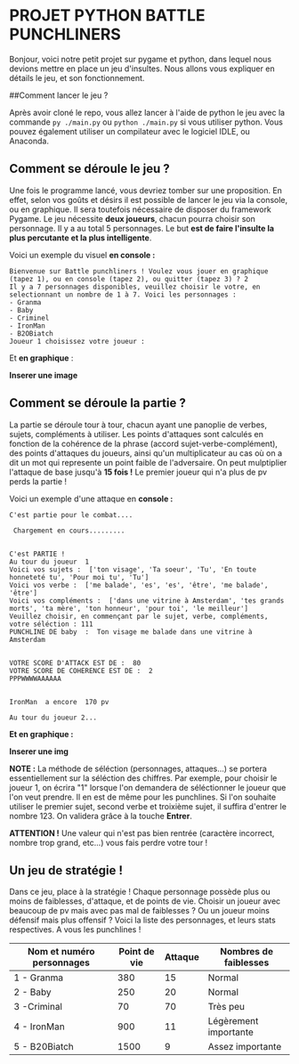 # PROJET PYTHON BATTLE PUNCHLINERS

Bonjour, voici notre petit projet sur pygame et python, dans lequel nous devions mettre en place un jeu d'insultes. Nous allons vous expliquer en détails le jeu, et son fonctionnement.

##Comment lancer le jeu ?

Après avoir cloné le repo, vous allez lancer à l'aide de python le jeu avec la commande `py ./main.py` ou `python ./main.py` si vous utiliser python. Vous pouvez également utiliser un compilateur avec le logiciel IDLE, ou Anaconda.

## Comment se déroule le jeu ?

Une fois le programme lancé, vous devriez tomber sur une proposition. En effet, selon vos goûts et désirs il est possible de lancer le jeu via la console, ou en graphique. Il sera toutefois nécessaire de disposer du framework Pygame.
Le jeu nécessite **deux joueurs**, chacun pourra choisir son personnage. Il y a au total 5 personnages. Le but **est de faire l'insulte la plus percutante et la plus intelligente**.

Voici un exemple du visuel **en console :**

```PS C:\Users\utilisateur\Desktop\Rayane\Cours\Bachelor 1\Développement\Python\Projet Python\V2> py .\main.py
Bienvenue sur Battle punchliners ! Voulez vous jouer en graphique (tapez 1), ou en console (tapez 2), ou quitter (tapez 3) ? 2
Il y a 7 personnages disponibles, veuillez choisir le votre, en selectionnant un nombre de 1 à 7. Voici les personnages :
- Granma
- Baby
- Criminel
- IronMan
- B2OBiatch
Joueur 1 choisissez votre joueur :
```

Et **en graphique** :

**Inserer une image**

## Comment se déroule la partie ?

La partie se déroule tour à tour, chacun ayant une panoplie de verbes, sujets, compléments à utiliser. Les points d'attaques sont calculés en fonction de la cohérence de la phrase (accord sujet-verbe-complément), des points d'attaques du joueurs, ainsi qu'un multiplicateur au cas où on a dit un mot qui represente un point faible de l'adversaire. On peut mulptiplier l'attaque de base jusqu'à **15 fois !**
Le premier joueur qui n'a plus de pv perds la partie !

Voici un exemple d'une attaque en **console :**

```
C'est partie pour le combat....

 Chargement en cours.........


C'est PARTIE !
Au tour du joueur  1
Voici vos sujets :  ['ton visage', 'Ta soeur', 'Tu', 'En toute honneteté tu', 'Pour moi tu', 'Tu']
Voici vos verbe :  ['me balade', 'es', 'es', 'être', 'me balade', 'être']
Voici vos compléments :  ['dans une vitrine à Amsterdam', 'tes grands morts', 'ta mère', 'ton honneur', 'pour toi', 'le meilleur']
Veuillez choisir, en commençant par le sujet, verbe, compléments, votre séléction : 111
PUNCHLINE DE baby  :  Ton visage me balade dans une vitrine à Amsterdam


VOTRE SCORE D'ATTACK EST DE :  80
VOTRE SCORE DE COHERENCE EST DE :  2
PPPWWWWAAAAAA


IronMan  a encore  170 pv

Au tour du joueur 2...
```

**Et en graphique :**

**Inserer une img**

**NOTE :** La méthode de séléction (personnages, attaques...) se portera essentiellement sur la séléction des chiffres. Par exemple, pour choisir le joueur 1, on écrira "1" lorsque l'on demandera de séléctionner le joueur que l'on veut prendre. Il en est de même pour les punchlines. Si l'on souhaite utiliser le premier sujet, second verbe et troixième sujet, il suffira d'entrer le nombre 123. On validera grâce à la touche **Entrer**.

**ATTENTION !** Une valeur qui n'est pas bien rentrée (caractère incorrect, nombre trop grand, etc...) vous fais perdre votre tour !

## Un jeu de stratégie !

Dans ce jeu, place à la stratégie ! Chaque personnage possède plus ou moins de faiblesses, d'attaque, et de points de vie. Choisir un joueur avec beaucoup de pv mais avec pas mal de faiblesses ? Ou un joueur moins défensif mais plus offensif ? Voici la liste des personnages, et leurs stats respectives. A vous les punchlines !

| Nom et numéro personnages | Point de vie | Attaque | Nombres de faiblesses |
| ------------------------- | ------------ | ------- | --------------------- |
| 1 - Granma                | 380          | 15      | Normal                |
| 2 - Baby                  | 250          | 20      | Normal                |
| 3 -Criminal               | 70           | 70      | Très peu              |
| 4 - IronMan               | 900          | 11      | Légèrement importante |
| 5 - B20Biatch             | 1500         | 9       | Assez importante      |

